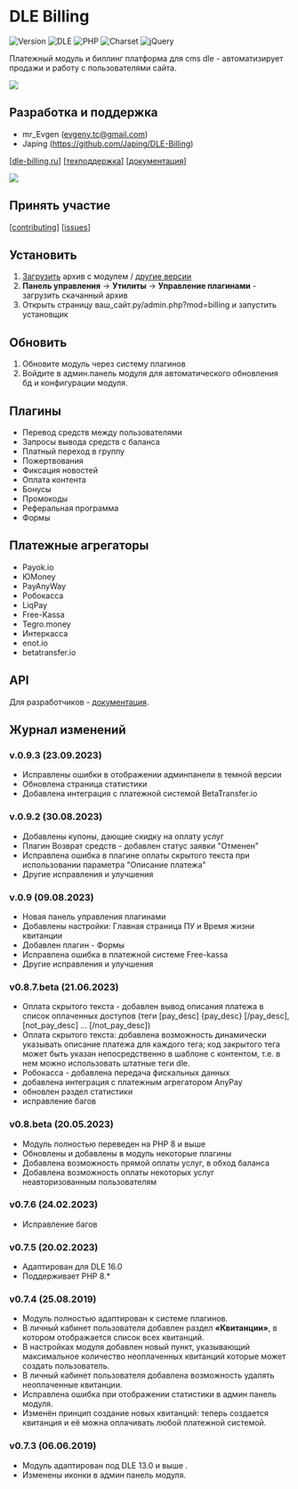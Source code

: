 # DLE Billing

![Version](https://img.shields.io/badge/Version-0.9.3-blue.svg?style=flat-square "Version")
![DLE](https://img.shields.io/badge/DLE-13.0+-green.svg?style=flat-square "DLE")
![PHP](https://img.shields.io/badge/PHP-8+-blue.svg?style=flat-square "PHP")
![Charset](https://img.shields.io/badge/Charset-utf--8-red.svg?style=flat-square "Charset")
![jQuery](https://img.shields.io/badge/jQuery-3.0+-yellow.svg?style=flat-square "jQuery")

Платежный модуль и биллинг платформа для cms dle - автоматизирует продажи и работу с пользователями сайта.

![](https://dle-billing.ru/assets/images/NW4MjIMUQ5.gif)

## Разработка и поддержка
- mr_Evgen (evgeny.tc@gmail.com)
- Japing (https://github.com/Japing/DLE-Billing)

[[dle-billing.ru](https://dle-billing.ru/ "dle-billing.ru")] [[техподдержка](https://dle-billing.ru/support/index.php?a=add)] [[документация](https://dle-billing.ru/doc/)]

[![](https://dle-billing.ru/img/donate3.png)](https://yoomoney.ru/fundraise/RKcDogSR19k.230521)

## Принять участие

[[contributing](https://github.com/evgeny-tc/dle-billing-module/blob/main/CONTRIBUTING.md)]
[[issues](https://github.com/evgeny-tc/dle-billing-module/issues)]

## Установить
1. [Загрузить](https://github.com/evgeny-tc/dle-billing-module/releases/download/beta-10-06/archive.zip "Скачать архив")  архив с модулем / [другие версии](https://github.com/evgeny-tc/dle-billing-module/releases)
2. **Панель управления** -> **Утилиты** -> **Управление плагинами** - загрузить скачанный архив
3. Открыть страницу ваш_сайт.ру/admin.php?mod=billing и запустить установщик

## Обновить
1. Обновите модуль через систему плагинов
2. Войдите в админ.панель модуля для автоматического обновления бд и конфигурации модуля.

## Плагины
- Перевод средств между пользователями
- Запросы вывода средств с баланса
- Платный переход в группу
- Пожертвования
- Фиксация новостей
- Оплата контента
- Бонусы
- Промокоды
- Реферальная программа
- Формы

## Платежные агрегаторы
- Payok.io
- ЮMoney
- PayAnyWay
- Робокасса
- LiqPay
- Free-Kassa
- Tegro.money
- Интеркасса
- enot.io
- betatransfer.io

## API
Для разработчиков - [документация](https://dle-billing.ru/doc/api "документация").

## Журнал изменений
### v.0.9.3 (23.09.2023)
- Исправлены ошибки в отображении админпанели в темной версии
- Обновлена страница статистики
- Добавлена интеграция с платежной системой BetaTransfer.io

### v.0.9.2 (30.08.2023)
- Добавлены купоны, дающие скидку на оплату услуг
- Плагин Возврат средств - добавлен статус заявки "Отменен"
- Исправлена ошибка в плагине оплаты скрытого текста при использовании параметра "Описание платежа"
- Другие исправления и улучшения
### v.0.9 (09.08.2023)
- Новая панель управления плагинами
- Добавлены настройки: Главная страница ПУ и Время жизни квитанции
- Добавлен плагин - Формы
- Исправлена ошибка в платежной системе Free-kassa
- Другие исправления и улучшения

### v0.8.7.beta (21.06.2023)
- Оплата скрытого текста - добавлен вывод описания платежа в список оплаченных доступов (теги [pay_desc] {pay_desc} [/pay_desc], [not_pay_desc] ... [/not_pay_desc])
- Оплата скрытого текста: добавлена возможность динамически указывать описание платежа для каждого тега; код закрытого тега может быть указан непосредственно в шаблоне с контентом, т.е. в нем можно использовать штатные теги dle.
- Робокасса - добавлена передача фискальных данных
- добавлена интеграция с платежным агрегатором AnyPay
- обновлен раздел статистики
- исправление багов

### v0.8.beta (20.05.2023)
- Модуль полностью переведен на PHP 8 и выше
- Обновлены и добавлены в модуль некоторые плагины
- Добавлена возможность прямой оплаты услуг, в обход баланса
- Добавлена возможность оплаты некоторых услуг неавторизованным пользователям

### v0.7.6 (24.02.2023)
- Исправление багов

### v0.7.5 (20.02.2023)
- Адаптирован для DLE 16.0
- Поддерживает PHP 8.*

### v0.7.4 (25.08.2019)
- Модуль полностью адаптирован к системе плагинов.
- В личный кабинет пользователя добавлен раздел **«Квитанции»**, в котором отображается список всех квитанций.
- В настройках модуля добавлен новый пункт, указывающий максимальное количество неоплаченных квитанций которые может создать пользователь.
- В личный кабинет пользователя добавлена возможность удалять неоплаченные квитанции.
- Исправлена ошибка при отображении статистики в админ панель модуля.
- Изменён принцип создание новых квитанций: теперь создается квитанция и её можна оплачивать любой платежной системой.

### v0.7.3 (06.06.2019)
- Модуль адаптирован под DLE 13.0 и выше .
- Изменены иконки в админ панель модуля.
